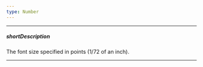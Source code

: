 ```yaml
---
type: Number
---
```

---
##### shortDescription
The font size specified in points (1/72 of an inch).

---
